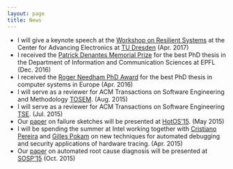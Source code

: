 ```yaml
---
layout: page
title: News
---
```


* I will give a keynote speech at the [Workshop on Resilient Systems](https://cfaed.tu-dresden.de/research-program/resilience/workshop-on-resilient-systems/about) at the Center for Advancing Electronics at [TU Dresden](https://tu-dresden.de/?set_language=en) (Apr. 2017)
* I received the [Patrick Denantes Memorial Prize](http://research-office.epfl.ch/financements/internal-non-profit/distinctions/denantes) for the best PhD thesis in the Department of Information and Communication Sciences at EPFL (Dec. 2016)
* I received the [Roger Needham PhD Award](http://www.eurosys.org/awards/needham-award) for the best PhD thesis in computer systems in Europe (Apr. 2016)
* I will serve as a reviewer for ACM Transactions on Software Engineering and Methodology [TOSEM](http://tosem.acm.org/). (Aug. 2015)
* I will serve as a reviewer for ACM Transactions on Software Engineering [TSE](http://www.computer.org/web/tse). (Jul. 2015)
* Our [paper](http://dslab.epfl.ch/pubs/failure-sketches.pdf) on failure sketches will be presented at [HotOS'15](https://www.usenix.org/conference/hotos15). (May 2015)
* I will be spending the summer at Intel working together with [Cristiano Pereira](http://cseweb.ucsd.edu/~cpereira/) and [Gilles Pokam](https://sites.google.com/site/gillespokam/home) on new techniques for automated debugging and security applications of hardware tracing. (Apr. 2015)
* Our [paper](http://dslab.epfl.ch/pubs/gist.pdf) on automated root cause diagnosis will be presented at [SOSP'15](http://www.ssrc.ucsc.edu/sosp15/) (Oct. 2015)
